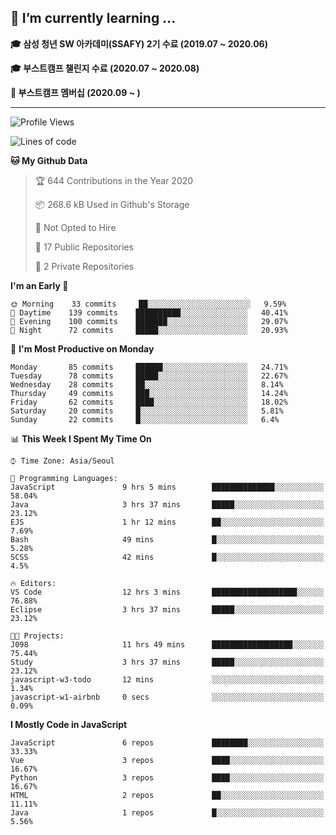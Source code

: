 ## 🌱 I’m currently learning ...

**🎓 삼성 청년 SW 아카데미(SSAFY) 2기 수료 (2019.07 ~ 2020.06)**

**🎓 부스트캠프 챌린지 수료 (2020.07 ~ 2020.08)**

**🏃  부스트캠프 멤버십 (2020.09 ~ )**
 
-----

<!--START_SECTION:waka-->
![Profile Views](http://img.shields.io/badge/Profile%20Views-12-blue)

![Lines of code](https://img.shields.io/badge/From%20Hello%20World%20I%27ve%20Written-34.4%20million%20lines%20of%20code-blue)

**🐱 My Github Data** 

> 🏆 644 Contributions in the Year 2020
 > 
> 📦 268.6 kB Used in Github's Storage 
 > 
> 🚫 Not Opted to Hire
 > 
> 📜 17 Public Repositories
 > 
> 🔑 2 Private Repositories 

**I'm an Early 🐤** 

```text
🌞 Morning    33 commits     ██░░░░░░░░░░░░░░░░░░░░░░░   9.59% 
🌆 Daytime    139 commits    ██████████░░░░░░░░░░░░░░░   40.41% 
🌃 Evening    100 commits    ███████░░░░░░░░░░░░░░░░░░   29.07% 
🌙 Night      72 commits     █████░░░░░░░░░░░░░░░░░░░░   20.93%

```
📅 **I'm Most Productive on Monday** 

```text
Monday       85 commits     ██████░░░░░░░░░░░░░░░░░░░   24.71% 
Tuesday      78 commits     █████░░░░░░░░░░░░░░░░░░░░   22.67% 
Wednesday    28 commits     ██░░░░░░░░░░░░░░░░░░░░░░░   8.14% 
Thursday     49 commits     ███░░░░░░░░░░░░░░░░░░░░░░   14.24% 
Friday       62 commits     ████░░░░░░░░░░░░░░░░░░░░░   18.02% 
Saturday     20 commits     █░░░░░░░░░░░░░░░░░░░░░░░░   5.81% 
Sunday       22 commits     █░░░░░░░░░░░░░░░░░░░░░░░░   6.4%

```


📊 **This Week I Spent My Time On** 

```text
⌚︎ Time Zone: Asia/Seoul

💬 Programming Languages: 
JavaScript               9 hrs 5 mins        ██████████████░░░░░░░░░░░   58.04% 
Java                     3 hrs 37 mins       █████░░░░░░░░░░░░░░░░░░░░   23.12% 
EJS                      1 hr 12 mins        ██░░░░░░░░░░░░░░░░░░░░░░░   7.69% 
Bash                     49 mins             █░░░░░░░░░░░░░░░░░░░░░░░░   5.28% 
SCSS                     42 mins             █░░░░░░░░░░░░░░░░░░░░░░░░   4.5%

🔥 Editors: 
VS Code                  12 hrs 3 mins       ███████████████████░░░░░░   76.88% 
Eclipse                  3 hrs 37 mins       █████░░░░░░░░░░░░░░░░░░░░   23.12%

🐱‍💻 Projects: 
J098                     11 hrs 49 mins      ██████████████████░░░░░░░   75.44% 
Study                    3 hrs 37 mins       █████░░░░░░░░░░░░░░░░░░░░   23.12% 
javascript-w3-todo       12 mins             ░░░░░░░░░░░░░░░░░░░░░░░░░   1.34% 
javascript-w1-airbnb     0 secs              ░░░░░░░░░░░░░░░░░░░░░░░░░   0.09%

```

**I Mostly Code in JavaScript** 

```text
JavaScript               6 repos             ████████░░░░░░░░░░░░░░░░░   33.33% 
Vue                      3 repos             ████░░░░░░░░░░░░░░░░░░░░░   16.67% 
Python                   3 repos             ████░░░░░░░░░░░░░░░░░░░░░   16.67% 
HTML                     2 repos             ██░░░░░░░░░░░░░░░░░░░░░░░   11.11% 
Java                     1 repos             █░░░░░░░░░░░░░░░░░░░░░░░░   5.56%

```



<!--END_SECTION:waka-->
